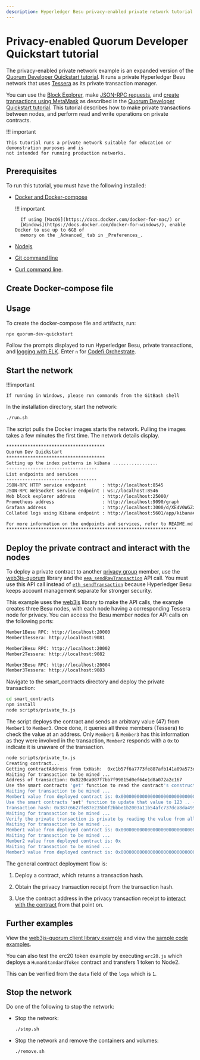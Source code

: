 ```yaml
---
description: Hyperledger Besu privacy-enabled private network tutorial
---
```


# Privacy-enabled Quorum Developer Quickstart tutorial

The privacy-enabled private network example is an expanded version of the
[Quorum Developer Quickstart tutorial](Private-Network-Example.md). It runs a private Hyperledger Besu network that
uses [Tessera](https://docs.tessera.consensys.net/en/stable/) as its private transaction manager.

You can use the [Block Explorer](Private-Network-Example.md#block-explorer), make
[JSON-RPC requests](Private-Network-Example.md#run-json-rpc-requests), and
[create transactions using MetaMask] as described in the
[Quorum Developer Quickstart tutorial](Private-Network-Example.md). This tutorial describes how to make private
transactions between nodes, and perform read and write operations on private contracts.

!!! important

    This tutorial runs a private network suitable for education or demonstration purposes and is
    not intended for running production networks.

## Prerequisites

To run this tutorial, you must have the following installed:

* [Docker and Docker-compose](https://docs.docker.com/compose/install/)

    !!! important

        If using [MacOS](https://docs.docker.com/docker-for-mac/) or
        [Windows](https://docs.docker.com/docker-for-windows/), enable Docker to use up to 6GB of
        memory on the _Advanced_ tab in _Preferences_.

* [Nodejs](https://nodejs.org/en/download/)
* [Git command line](https://git-scm.com/)
* [Curl command line](https://curl.haxx.se/download.html).

## Create Docker-compose file

## Usage

To create the docker-compose file and artifacts, run:

```bash
npx quorum-dev-quickstart
```

Follow the prompts displayed to run Hyperledger Besu, private transactions, and [logging with ELK](../../HowTo/Monitor/Elastic-Stack.md).
Enter `n` for [Codefi Orchestrate](https://docs.orchestrate.consensys.net/en/stable/).

## Start the network

!!!important

    If running in Windows, please run commands from the GitBash shell

In the installation directory, start the network:

```bash
./run.sh
```

The script pulls the Docker images starts the network. Pulling the images takes a few minutes the
first time. The network details display.

```bash
*************************************
Quorum Dev Quickstart
*************************************
Setting up the index patterns in kibana .................
----------------------------------
List endpoints and services
----------------------------------
JSON-RPC HTTP service endpoint      : http://localhost:8545
JSON-RPC WebSocket service endpoint : ws://localhost:8546
Web block explorer address          : http://localhost:25000/
Prometheus address                  : http://localhost:9090/graph
Grafana address                     : http://localhost:3000/d/XE4V0WGZz/besu-overview?orgId=1&refresh=10s&from=now-30m&to=now&var-system=All
Collated logs using Kibana endpoint : http://localhost:5601/app/kibana#/discover

For more information on the endpoints and services, refer to README.md in the installation directory.
****************************************************************
```

## Deploy the private contract and interact with the nodes

To deploy a private contract to another [privacy group](../../Concepts/Privacy/Privacy-Groups.md) member, use the
[web3js-quorum](https://consensys.github.io/web3js-quorum/latest/index.html) library and
the [`eea_sendRawTransaction`](../../Reference/API-Methods.md#eea_sendrawtransaction) API call.
You must use this API call instead of [`eth_sendTransaction`](https://eth.wiki/json-rpc/API) because Hyperledger Besu
keeps account management separate for stronger security.

This example uses the [web3js](https://www.npmjs.com/package/web3) library to make the API calls, the example
creates three Besu nodes, with each node having a corresponding Tessera node for privacy. You can access the Besu
member nodes for API calls on the following ports:

```bash
Member1Besu RPC: http://localhost:20000
Member1Tessera: http://localhost:9081

Member2Besu RPC: http://localhost:20002
Member2Tessera: http://localhost:9082

Member3Besu RPC: http://localhost:20004
Member3Tessera: http://localhost:9083
```

Navigate to the smart_contracts directory and deploy the private transaction:

```bash
cd smart_contracts
npm install
node scripts/private_tx.js
```

The script deploys the contract and sends an arbitrary value (47) from `Member1` to `Member3`. Once done, it queries
all three members (Tessera) to check the value at an address. Only `Member1` & `Member3` has
this information as they were involved in the transaction, `Member2` responds with a `0x` to indicate it is
unaware of the transaction.

```bash
node scripts/private_tx.js
Creating contract...
Getting contractAddress from txHash:  0xc1b57f6a7773fe887afb141a09a573d19cb0fdbb15e0f2b9ed0dfead6f5b5dbf
Waiting for transaction to be mined ...
Address of transaction: 0x8220ca987f7bb7f99815d0ef64e1d8a072a2c167
Use the smart contracts 'get' function to read the contract's constructor initialized value ..
Waiting for transaction to be mined ...
Member1 value from deployed contract is: 0x000000000000000000000000000000000000000000000000000000000000002f
Use the smart contracts 'set' function to update that value to 123 .. - from member1 to member3
Transaction hash: 0x387c6627fe87e235b0f2bbbe1b2003a11b54afc737dca8da4990d3de3197ac5f
Waiting for transaction to be mined ...
Verify the private transaction is private by reading the value from all three members ..
Waiting for transaction to be mined ...
Member1 value from deployed contract is: 0x000000000000000000000000000000000000000000000000000000000000007b
Waiting for transaction to be mined ...
Member2 value from deployed contract is: 0x
Waiting for transaction to be mined ...
Member3 value from deployed contract is: 0x000000000000000000000000000000000000000000000000000000000000007b
```

The general contract deployment flow is:

1. Deploy a contract, which returns a transaction hash.

1. Obtain the privacy transaction receipt from the transaction hash.

1. Use the contract address in the privacy transaction receipt to
    [interact with the contract](../Contracts/Calling-Contract-Functions.md) from that point on.

## Further examples

View the [web3js-quorum client library example](../Privacy/web3js-quorum-Multinode-example.md) and view the
[sample code examples](https://github.com/ConsenSys/web3js-quorum/tree/master/example).

You can also test the erc20 token example by executing `erc20.js` which deploys
a `HumanStandardToken` contract and transfers 1 token to Node2.

This can be verified from the `data` field of the `logs` which is `1`.

## Stop the network

Do one of the following to stop the network:

* Stop the network:

    ```bash
    ./stop.sh
    ```

* Stop the network and remove the containers and volumes:

    ```bash
    ./remove.sh
    ```

<!-- Links -->
[create transactions using MetaMask]: Private-Network-Example.md#create-a-transaction-using-metamask
